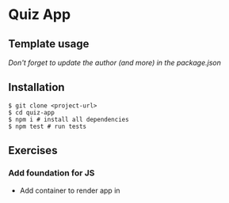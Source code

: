 # Quiz App

## Template usage

_Don't forget to update the author (and more) in the package.json_

## Installation

```shell
$ git clone <project-url>
$ cd quiz-app
$ npm i # install all dependencies
$ npm test # run tests
```

## Exercises

### Add foundation for JS

- Add container to render app in
